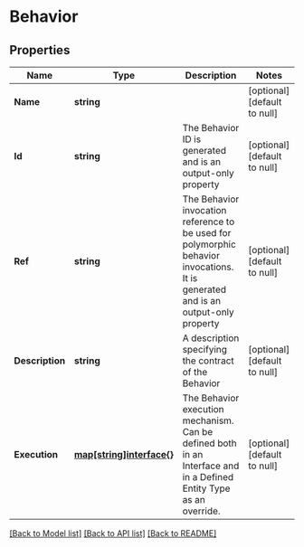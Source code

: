 # Behavior

## Properties
Name | Type | Description | Notes
------------ | ------------- | ------------- | -------------
**Name** | **string** |  | [optional] [default to null]
**Id** | **string** | The Behavior ID is generated and is an output-only property | [optional] [default to null]
**Ref** | **string** | The Behavior invocation reference to be used for polymorphic behavior invocations. It is generated and is an output-only property | [optional] [default to null]
**Description** | **string** | A description specifying the contract of the Behavior | [optional] [default to null]
**Execution** | [**map[string]interface{}**](interface{}.md) | The Behavior execution mechanism. Can be defined both in an Interface and in a Defined Entity Type as an override. | [optional] [default to null]

[[Back to Model list]](../README.md#documentation-for-models) [[Back to API list]](../README.md#documentation-for-api-endpoints) [[Back to README]](../README.md)


